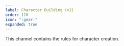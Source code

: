 ```yaml
---
label: Character Building (v2)
order: 110
icon: ":gear:"
expanded: true
---
```


<style>
h1:before { content: "⚙️ " }
</style> 


This channel contains the rules for character creation.
